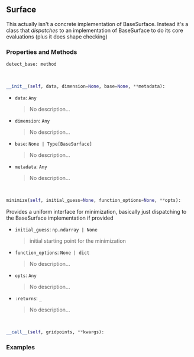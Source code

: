 ## <a id="McUtils.Zachary.Surfaces.Surface.Surface">Surface</a>
This actually isn't a concrete implementation of BaseSurface.
    Instead it's a class that _dispatches_ to an implementation of BaseSurface to do its core evaluations (plus it does shape checking)

### Properties and Methods
```python
detect_base: method
```
<a id="McUtils.Zachary.Surfaces.Surface.Surface.__init__">&nbsp;</a>
```python
__init__(self, data, dimension=None, base=None, **metadata): 
```

- `data`: `Any`
    >No description...
- `dimension`: `Any`
    >No description...
- `base`: `None | Type[BaseSurface]`
    >No description...
- `metadata`: `Any`
    >No description...

<a id="McUtils.Zachary.Surfaces.Surface.Surface.minimize">&nbsp;</a>
```python
minimize(self, initial_guess=None, function_options=None, **opts): 
```
Provides a uniform interface for minimization, basically just dispatching to the BaseSurface implementation if provided
- `initial_guess`: `np.ndarray | None`
    >initial starting point for the minimization
- `function_options`: `None | dict`
    >No description...
- `opts`: `Any`
    >No description...
- `:returns`: `_`
    >No description...

<a id="McUtils.Zachary.Surfaces.Surface.Surface.__call__">&nbsp;</a>
```python
__call__(self, gridpoints, **kwargs): 
```

### Examples
